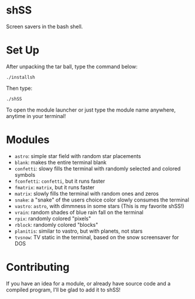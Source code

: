 # shSS
Screen savers in the bash shell.

# Set Up

After unpacking the tar ball, type the command below:

```
./installsh
```
Then type:

```
./shSS
```
To open the module launcher or just type the module name anywhere, anytime in your terminal!

# Modules

* ```astro```:  simple star field with random star placements
* ```blank```:  makes the entire terminal blank
* ```confetti```:  slowy fills the terminal with randomly selected and colored symbols
* ```fconfetti```:  ```confetti```, but it runs faster
* ```fmatrix```: ```matrix```, but it runs faster
* ```matrix```:  slowly fills the terminal with random ones and zeros
* ```snake```:  a "snake" of the users choice color slowly consumes the terminal
* ```vastro```:  ```astro```, with dimmness in some stars (This is my favorite shSS!)
* ```vrain```:  random shades of blue rain fall on the terminal
* ```rpix```:  randomly colored "pixels"
* ```rblock```:  randomly colored "blocks"
* ```planitis```:  similar to vastro, but with planets, not stars
* ```tvsnow```:  TV static in the terminal, based on the snow screensaver for DOS

# Contributing

If you have an idea for a module, or already have source code and a compiled program, I'll be glad to add it to shSS!
